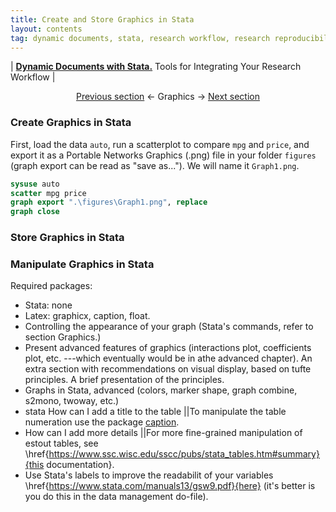 ```yaml
---
title: Create and Store Graphics in Stata
layout: contents
tag: dynamic documents, stata, research workflow, research reproducibility, reproducible research, social sciences
---
```

| [**Dynamic Documents with Stata.**](dynamicdocs-stata.md) Tools for Integrating Your Research Workflow |

<a name="Contents"></a>
<p style="text-align: center;">
 <a href="#">Previous section</a> &larr; Graphics &rarr; <a href="#">Next section</a>
</p>

### Create Graphics in Stata

First, load the data `auto`, run a scatterplot to compare `mpg` and `price`, and export it as a Portable Networks Graphics (.png) file in your folder `figures` (graph export can be read as "save as..."). We will name it `Graph1.png`.

```stata
sysuse auto
scatter mpg price
graph export ".\figures\Graph1.png", replace
graph close
```

### Store Graphics in Stata

### Manipulate Graphics in Stata

Required packages:
- Stata: none
- Latex: graphicx, caption, float.
- Controlling the appearance of your graph (Stata's commands, refer to section Graphics.)
- Present advanced features of graphics (interactions plot, coefficients plot, etc. ---which eventually would be in athe advanced chapter). An extra section with recommendations on visual display, based on tufte principles. A brief presentation of the principles.
- Graphs in Stata, advanced (colors, marker shape, graph combine, s2mono, twoway, etc.)
- stata How can I add a title to the table ||To manipulate the table numeration use the package [caption](https://tex.stackexchange.com/questions/28392/how-to-suppress-caption-numbering-in-a-table).
- How can I add more details ||For more fine-grained manipulation of estout tables, see
\href{https://www.ssc.wisc.edu/sscc/pubs/stata_tables.htm#summary}{this documentation}.
- Use Stata's labels to improve the readabilit of your variables \href{https://www.stata.com/manuals13/gsw9.pdf}{here}
(it's better is you do this in the data management do-file).
